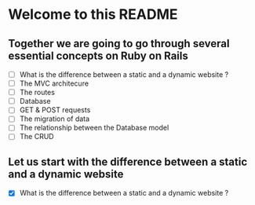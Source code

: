# Welcome to this README
## Together we are going to go through several essential concepts on Ruby on Rails




 - [ ] What is the difference between a static and a dynamic website ?
 - [ ] The MVC architecure
 - [ ] The routes
 - [ ] Database
 - [ ] GET & POST requests
 - [ ] The migration of data
 - [ ] The relationship between the Database model
 - [ ] The CRUD

 ## Let us start with the difference between a static and a dynamic website


- [X] What is the difference between a static and a dynamic website ?
